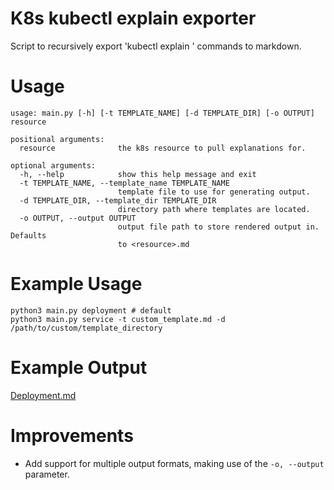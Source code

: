 # K8s kubectl explain exporter
Script to recursively export 'kubectl explain <resource>' commands to markdown.
# Usage
```
usage: main.py [-h] [-t TEMPLATE_NAME] [-d TEMPLATE_DIR] [-o OUTPUT] resource

positional arguments:
  resource              the k8s resource to pull explanations for.

optional arguments:
  -h, --help            show this help message and exit
  -t TEMPLATE_NAME, --template_name TEMPLATE_NAME
                        template file to use for generating output.
  -d TEMPLATE_DIR, --template_dir TEMPLATE_DIR
                        directory path where templates are located.
  -o OUTPUT, --output OUTPUT
                        output file path to store rendered output in. Defaults
                        to <resource>.md
```
# Example Usage
```
python3 main.py deployment # default
python3 main.py service -t custom_template.md -d /path/to/custom/template_directory
```

# Example Output
[Deployment.md](deployment.md)

# Improvements
- Add support for multiple output formats, making use of the `-o, --output` parameter.
